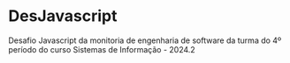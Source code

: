 # DesJavascript

<p>
  Desafio Javascript da monitoria de engenharia de software da turma do 4º período do curso Sistemas de Informação - 2024.2
</p>
